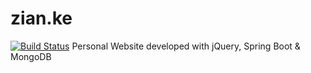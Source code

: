 # zian.ke
[![Build Status](https://travis-ci.org/zianke/zian.ke.svg?branch=master)](https://travis-ci.org/zianke/zian.ke)
Personal Website developed with jQuery, Spring Boot & MongoDB
